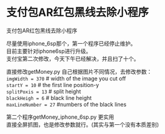 # 支付包AR红包黑线去除小程序
支付包AR红包黑线去除小程序

尽量使用iphone_6sp那个，第一个程序已经停止维护。  
目前主要针对iphone6sp进行升级。  
支付宝第二次修改，今天下午已经解决，并且扫了十个。  

直接修改getMoney.py
自己根据图片不同情况，去修改参数：  
`imgWidth = 370` # width of the image you cut off  
`startY = 10` # the first line position-y  
`splitPoxis = 13` # split height  
`blackHeigh = 6` # black line height  
`maxLineNumber = 27`  #numbers of the black lines

第二个程序getMoney_iphone_6sp.py 更实用  
直接全屏抓图，也是修改参数就行。(其实与第一个没有本质差别)  
